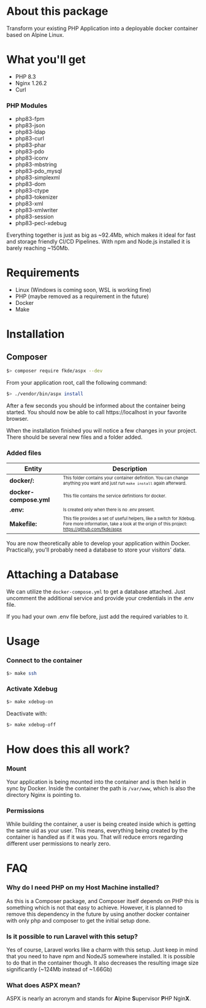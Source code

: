 # About this package

Transform your existing PHP Application into a deployable docker container based on Alpine Linux.

# What you'll get

- PHP 8.3
- Nginx 1.26.2
- Curl

### PHP Modules

- php83-fpm
- php83-json
- php83-ldap
- php83-curl
- php83-phar
- php83-pdo
- php83-iconv
- php83-mbstring
- php83-pdo_mysql
- php83-simplexml
- php83-dom
- php83-ctype
- php83-tokenizer
- php83-xml
- php83-xmlwriter
- php83-session
- php83-pecl-xdebug

Everything together is just as big as ~92.4Mb, which makes it ideal for fast and storage friendly CI/CD Pipelines. 
With npm and Node.js installed it is barely reaching ~150Mb.

# Requirements

- Linux (Windows is coming soon, WSL is working fine)
- PHP (maybe removed as a requirement in the future)
- Docker
- Make

# Installation

## Composer

```bash
$> composer require fkde/aspx --dev
```

From your application root, call the following command:

```bash
$> ./vendor/bin/aspx install
```

After a few seconds you should be informed about the container being started. 
You should now be able to call https://localhost in your favorite browser.

When the installation finished you will notice a few changes in your project.
There should be several new files and a folder added.

### Added files

| Entity                 | Description                                                                                                                                                                                                 |
|------------------------|-------------------------------------------------------------------------------------------------------------------------------------------------------------------------------------------------------------|
| **docker/:**           | <span style="font-size: .7rem">This folder contains your container definition. You can change anything you want and just run `make install` again afterward.</span>                                         |
| **docker-compose.yml** | <span style="font-size: .7rem">This file contains the service definitions for docker.</span>                                                                                                                |
| **.env:**              | <span style="font-size: .7rem">Is created only when there is no .env present.</span>                                                                                                                        |
| **Makefile:**          | <span style="font-size: .7rem">This file provides a set of useful helpers, like a switch for Xdebug. Fore more information, take a look at the origin of this project: https://github.com/fkde/aspx </span> |

You are now theoretically able to develop your application within Docker. 
Practically, you'll probably need a database to store your visitors' data.

# Attaching a Database

We can utilize the `docker-compose.yml` to get a database attached.
Just uncomment the additional service and provide your credentials in the .env file.

If you had your own .env file before, just add the required variables to it.

# Usage

### Connect to the container

```bash
$> make ssh
```

### Activate Xdebug

```bash
$> make xdebug-on
```

Deactivate with:

```bash
$> make xdebug-off
```

# How does this all work?

### Mount
Your application is being mounted into the container and is then held in sync by Docker. Inside 
the container the path is `/var/www`, which is also the directory Nginx is pointing to.

### Permissions
While building the container, a user is being created inside which is getting 
the same uid as your user. This means, everything being created by the container is 
handled as if it was you. That will reduce errors regarding different user permissions to nearly zero.

# FAQ

### Why do I need PHP on my Host Machine installed?

As this is a Composer package, and Composer itself depends on PHP this is something which is not that easy to achieve. 
However, it is planned to remove this dependency in the future by using another docker container with only php and composer to get the initial setup done.

### Is it possible to run Laravel with this setup?
Yes of course, Laravel works like a charm with this setup. Just keep in mind that you need to have npm and NodeJS somewhere installed. 
It is possible to do that in the container though. It also decreases the resulting image size significantly (~124Mb instead of ~1.66Gb)

### What does ASPX mean?
ASPX is nearly an acronym and stands for **A**lpine **S**upervisor **P**HP Ngin**X**.
